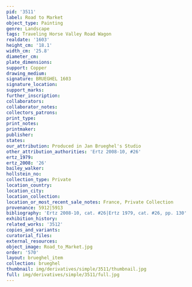 ```yaml
---
pid: '3511'
label: Road to Market
object_type: Painting
genre: Landscape
tags: Traveling Horse Valley Road Wagon
realdate: '1603'
height_cm: '18.1'
width_cm: '25.8'
diameter_cm: 
plate_dimensions: 
support: Copper
drawing_medium: 
signature: BRUEGHEL 1603
signature_location: 
support_marks: 
further_inscription: 
collaborators: 
collaborator_notes: 
collectors_patrons: 
print_type: 
print_notes: 
printmaker: 
publisher: 
states: 
our_attribution: Produced in Jan Brueghel's Studio
other_attribution_authorities: 'Ertz 2008-10, #26'
ertz_1979: 
ertz_2008: '26'
bailey_walker: 
hollstein_no: 
collection_type: Private
location_country: 
location_city: 
location_collection: 
location_or_most_recent_sale_notes: France, Private Collection
provenance: 5912|5913
bibliography: 'Ertz 2008-10, cat. #26|Ertz 1979, cat. #26, pp. 130'
exhibition_history: 
related_works: '3512'
copies_and_variants: 
curatorial_files: 
external_resources: 
object_image: Road_to_Market.jpg
order: '570'
layout: brueghel_item
collection: brueghel
thumbnail: img/derivatives/simple/3511/thumbnail.jpg
full: img/derivatives/simple/3511/full.jpg
---
```


